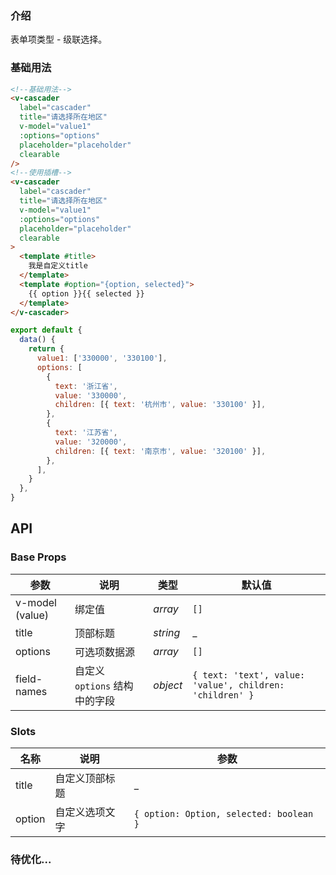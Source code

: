 ### 介绍

表单项类型 - 级联选择。

### 基础用法

```html
<!--基础用法-->
<v-cascader
  label="cascader"
  title="请选择所在地区"
  v-model="value1"
  :options="options"
  placeholder="placeholder"
  clearable
/>
<!--使用插槽-->
<v-cascader
  label="cascader"
  title="请选择所在地区"
  v-model="value1"
  :options="options"
  placeholder="placeholder"
  clearable
>
  <template #title>
    我是自定义title
  </template>
  <template #option="{option, selected}">
    {{ option }}{{ selected }}
  </template>
</v-cascader>
```

```js
export default {
  data() {
    return {
      value1: ['330000', '330100'],
      options: [
        {
          text: '浙江省',
          value: '330000',
          children: [{ text: '杭州市', value: '330100' }],
        },
        {
          text: '江苏省',
          value: '320000',
          children: [{ text: '南京市', value: '320100' }],
        },
      ],
    }
  },
}
```

## API

### Base Props

| 参数   | 说明           | 类型      | 默认值 |
| ------ | -------------- | --------- | ------ |
| v-model (value) | 绑定值 | _array_ | `[]`  |
| title   | 顶部标题   | _string_  | _  |
| options   |  可选项数据源  | _array_ | `[]`  |
| field-names   |  自定义 `options` 结构中的字段  | _object_ | `{ text: 'text', value: 'value', children: 'children' }`  |

### Slots

| 名称   | 说明           | 参数           |
| ------ | -------------- | -------------- | 
| title | 自定义顶部标题 | _  |
| option | 自定义选项文字   | `{ option: Option, selected: boolean }`  |  

### 待优化...